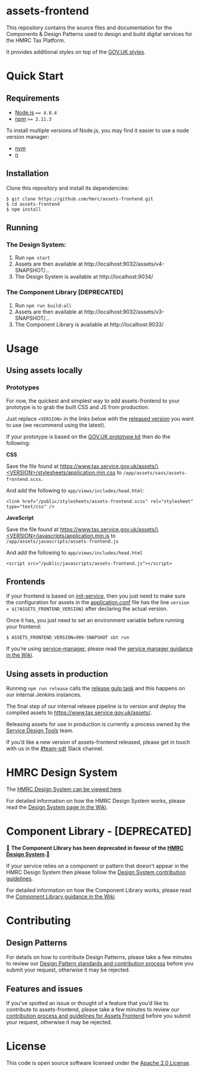 # assets-frontend

This repository contains the source files and documentation for the Components & Design Patterns used to design and build digital services for the HMRC Tax Platform.

It provides additional styles on top of the [GOV.UK styles](govuk-elements).


# Quick Start

## Requirements

* [Node.js](https://nodejs.org/en/) `== 4.8.4`
* [npm](https://www.npmjs.com/) `>= 2.11.3`

To install multiple versions of Node.js, you may find it easier to use a node version manager:

* [nvm](https://github.com/creationix/nvm)
* [n](https://github.com/tj/n)

## Installation

Clone this repository and install its dependencies:

```
$ git clone https://github.com/hmrc/assets-frontend.git
$ cd assets-frontend
$ npm install
```

## Running

### The Design System:

1. Run `npm start`
2. Assets are then available at http://localhost:9032/assets/v4-SNAPSHOT/...
3. The Design System is available at http://localhost:9034/

### The Component Library [DEPRECATED]

1. Run `npm run build:all`
2. Assets are then available at http://localhost:9032/assets/v3-SNAPSHOT/...
3. The Component Library is available at http://localhost:9033/

# Usage

## Using assets locally

### Prototypes

For now, the quickest and simplest way to add assets-frontend to your prototype is to grab the built CSS and JS from production.

Just replace `<VERSION>` in the links below with the [released version](https://github.com/hmrc/assets-frontend/releases) you want to use (we recommend using the latest).

If your prototype is based on the [GOV.UK prototype kit](https://github.com/alphagov/govuk_prototype_kit/) then do the following:

**CSS**

Save the file found at
[https://www.tax.service.gov.uk/assets/\<VERSION\>/stylesheets/application.min.css](https://www.tax.service.gov.uk/assets/\<VERSION\>/stylesheets/application.min.css)
to `/app/assets/sass/assets-frontend.scss`.

And add the following to `app/views/includes/head.html`:
```
<link href="/public/stylesheets/assets-frontend.scss" rel="stylesheet" type="text/css" />
```

**JavaScript**

Save the file found at
[https://www.tax.service.gov.uk/assets/\<VERSION\>/javascripts/application.min.js](https://www.tax.service.gov.uk/assets/\<VERSION\>/javascripts/application.min.js)
to `/app/assets/javascripts/assets-frontend.js`

And add the following to `app/views/includes/head.html`
```
<script src="/public/javascripts/assets-frontend.js"></script>
```

## Frontends

If your frontend is based on [init-service](https://github.com/hmrc/init-service/), then you just need to make sure the configuration for assets in the [application.conf](https://github.com/hmrc/init-service/blob/f9a55c100faa8b13d2a1a869c0531f6e3a7b556c/templates/service/conf/application.conf#L73-L77) file has the line `version = ${?ASSETS_FRONTEND_VERSION}` after declaring the actual version.

Once it has, you just need to set an environment variable before running your frontend:

```
$ ASSETS_FRONTEND_VERSION=999-SNAPSHOT sbt run
```

If you’re using [service-manager](https://github.com/hmrc/service-manager), please read the [service manager guidance in the Wiki](https://github.com/hmrc/assets-frontend/wiki/Using-service-manager).


## Using assets in production

Running `npm run release` calls the [release gulp task](https://github.com/hmrc/assets-frontend/blob/master/gulpfile.js/tasks/release.js) and this happens on our internal Jenkins instances.

The final step of our internal release pipeline is to version and deploy the compiled assets to https://www.tax.service.gov.uk/assets/.

Releasing assets for use in production is currently a process owned by the [Service Design Tools](https://github.com/orgs/hmrc/teams/service-design-tools) team.

If you’d like a new version of assets-frontend released, please get in touch with us in the [#team-sdt](https://hmrcdigital.slack.com/messages/C39V3PH38) Slack channel.


# HMRC Design System

The [HMRC Design System can be viewed here](http://hmrc.github.io/assets-frontend/).

For detailed information on how the HMRC Design System works, please read the [Design System page in the Wiki](https://github.com/hmrc/assets-frontend/wiki/HMRC-Design-System).


# Component Library - [DEPRECATED]

:rotating_light: **The Component Library has been deprecated in favour of the [HMRC Design System](http://hmrc.github.io/assets-frontend/).**:rotating_light:

If your service relies on a component or pattern that doesn’t appear in the HMRC Design System then please follow the [Design System contribution guidelines](https://github.com/hmrc/assets-frontend/wiki/HMRC-Design-System#contributing-a-design-pattern).

For detailed information on how the Component Library works, please read the [Component Library guidance in the Wiki](https://github.com/hmrc/assets-frontend/wiki/Component-Library-%5BDEPRECATED%5D).


# Contributing

## Design Patterns

For details on how to contribute Design Patterns, please take a few minutes to review our [Design Pattern standards and contribution process](https://github.com/hmrc/assets-frontend/wiki/HMRC-Design-System#contributing-a-design-pattern) before you submit your request, otherwise it may be rejected.

## Features and issues

If you’ve spotted an issue or thought of a feature that you’d like to contribute to assets-frontend, please take a few minutes to review our [contribution process and guidelines for Assets Frontend](CONTRIBUTING.md) before you submit your request, otherwise it may be rejected.


# License

This code is open source software licensed under the [Apache 2.0 License]("http://www.apache.org/licenses/LICENSE-2.0.html").
